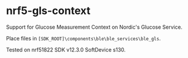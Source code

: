 # nrf5-gls-context

Support for Glucose Measurement Context on Nordic's Glucose Service.

Place files in ``[SDK_ROOT]\components\ble\ble_services\ble_gls``.

Tested on nrf51822 SDK v12.3.0 SoftDevice s130.
